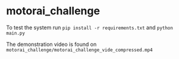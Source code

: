 # motorai_challenge

To test the system run `pip install -r requirements.txt` and `python main.py`

The demonstration video is found on `motorai_challenge/motorai_challenge_vide_compressed.mp4`
